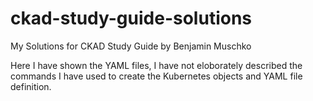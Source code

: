 # ckad-study-guide-solutions
My Solutions for CKAD Study Guide by Benjamin Muschko


Here I have shown the YAML files, I have not eloborately described the commands I have used to create the Kubernetes objects and YAML file definition. 
